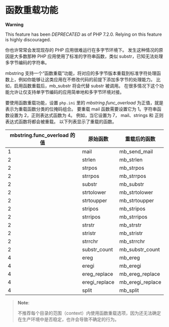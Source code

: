 函数重载功能
============

**Warning**

This feature has been *DEPRECATED* as of PHP 7.2.0. Relying on this
feature is highly discouraged.

你也许常常会发现现存的 PHP 应用很难运行在多字节环境下。
发生这种情况的原因是大多数那种 PHP 应用使用了标准的字符串函数，类似
<span class="function">substr</span>，已知无法处理多字节编码的字符串。

mbstring
支持一个“函数重载”功能，将对应的多字节版本重载到标准字符处理函数上，例如你能够让这类应用在不修改代码的前提下添加多字节的处理能力。
比如，启用函数重载后，<span class="function">mb\_substr</span> 将会代替
<span class="function">substr</span> 被调用。
在很多情况下这个功能允许让仅支持单字节编码的应用简单地和多字节环境对接。

要使用函数重载功能，设置 `php.ini` 里的 *mbstring.func\_overload*
为正值，就是表示为重载函数分类的位掩码组合。 要重载 <span
class="function">mail</span> 函数需要设置它为 1。字符串函数设置为
2，正则表达式函数为 4。 例如，当它设置为 7， mail、strings 和
正则表达式函数将都会被重载。 以下列表显示了重载的函数。

| mbstring.func\_overload 的值 | 原始函数                                     | 重载后的函数                                     |
|------------------------------|----------------------------------------------|--------------------------------------------------|
| 1                            | <span class="function">mail</span>           | <span class="function">mb\_send\_mail</span>     |
| 2                            | <span class="function">strlen</span>         | <span class="function">mb\_strlen</span>         |
| 2                            | <span class="function">strpos</span>         | <span class="function">mb\_strpos</span>         |
| 2                            | <span class="function">strrpos</span>        | <span class="function">mb\_strrpos</span>        |
| 2                            | <span class="function">substr</span>         | <span class="function">mb\_substr</span>         |
| 2                            | <span class="function">strtolower</span>     | <span class="function">mb\_strtolower</span>     |
| 2                            | <span class="function">strtoupper</span>     | <span class="function">mb\_strtoupper</span>     |
| 2                            | <span class="function">stripos</span>        | <span class="function">mb\_stripos</span>        |
| 2                            | <span class="function">strripos</span>       | <span class="function">mb\_strripos</span>       |
| 2                            | <span class="function">strstr</span>         | <span class="function">mb\_strstr</span>         |
| 2                            | <span class="function">stristr</span>        | <span class="function">mb\_stristr</span>        |
| 2                            | <span class="function">strrchr</span>        | <span class="function">mb\_strrchr</span>        |
| 2                            | <span class="function">substr\_count</span>  | <span class="function">mb\_substr\_count</span>  |
| 4                            | <span class="function">ereg</span>           | <span class="function">mb\_ereg</span>           |
| 4                            | <span class="function">eregi</span>          | <span class="function">mb\_eregi</span>          |
| 4                            | <span class="function">ereg\_replace</span>  | <span class="function">mb\_ereg\_replace</span>  |
| 4                            | <span class="function">eregi\_replace</span> | <span class="function">mb\_eregi\_replace</span> |
| 4                            | <span class="function">split</span>          | <span class="function">mb\_split</span>          |

> **Note**:
>
> 不推荐每个目录的范围（context）内使用函数重载选项，因为还无法确定在生产环境中是否稳定，也许会导致不确定的行为。

